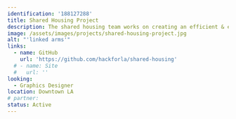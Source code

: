 ```yaml
---
identification: '188127288'
title: Shared Housing Project
description: The shared housing team works on creating an efficient & effective solution for matching multiple individuals who experience homelessness as potential co-tenants, and placing the matched individuals in suitable shared housing units.
image: /assets/images/projects/shared-housing-project.jpg
alt: "'linked arms'"
links:
  - name: GitHub
    url: 'https://github.com/hackforla/shared-housing'
  # - name: Site
  #   url: ''
looking: 
  - Graphics Designer
location: Downtown LA
# partner: 
status: Active
---
```

